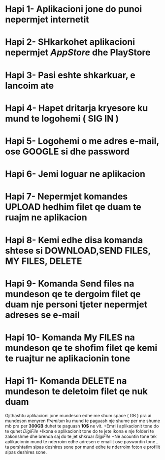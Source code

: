 # Hapi 1-  Aplikacioni jone do punoi nepermjet __internetit__ 
# Hapi 2-  SHkarkohet aplikacioni nepermjet _AppStore_ dhe  __PlayStore__
# Hapi 3-  Pasi eshte  shkarkuar, e lancoim ate 
# Hapi 4-  Hapet dritarja kryesore ku mund te  logohemi ( SIG IN ) 
# Hapi 5-  Logohemi o me  adres e-mail, ose GOOGLE si dhe  password 
# Hapi 6-  Jemi loguar ne aplikacion 
# Hapi 7-  Nepermjet komandes UPLOAD hedhim filet qe duam te ruajm ne  aplikacion 
# Hapi 8-  Kemi edhe  disa  komanda shtese si DOWNLOAD,SEND FILES, MY FILES, DELETE
# Hapi 9-  Komanda Send files na  mundeson qe te  dergoim filet qe duam nje  personi tjeter nepermjet adreses se  e-mail
# Hapi 10- Komanda My FILES na  mundeson qe te shofim filet qe kemi te  ruajtur ne  aplikacionin tone 
# Hapi 11- Komanda DELETE na  mundeson te  deletoim filet qe  nuk duam 

Gjithashtu aplikacioni jone mundeson edhe  me  shum space ( GB ) pra  ai mundeson menyren *Premium*  ku mund te  paguash nje  shume  per me  shume mb pra  per **300GB** duhet te  paguash **10$** ne  vit. 
 +Emri i aplikacionit tone do te  quhet *DigiFile*
 +Ikona e  aplikacionit tone do te  jete ikona e  nje  folderi te zakonshme dhe brenda saj do te  jet shkruar *DigiFile*
 +Ne acountin tone tek aplikacionin mund te  nderroim edhe  adresen e  emailit ose  paswordin tone , ta pershtatim sipas deshires sone por  mund edhe te nderroim foton e  profilit sipas deshires sone.
